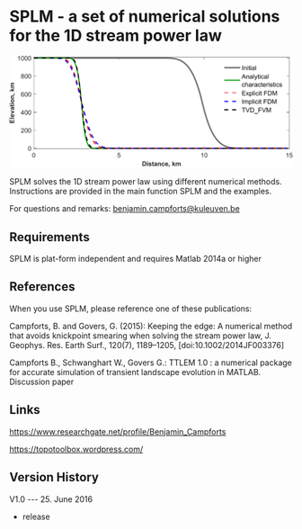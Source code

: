 # SPLM - a set of numerical solutions for the 1D stream power law 

<img src= "https://github.com/BCampforts/SPLM/blob/master/Fig_4%20RiverIncision_bis.png" align=" center" >

SPLM solves the 1D stream power law using different numerical
methods. Instructions are provided in the main function SPLM and the examples. 

 
For questions and remarks:
benjamin.campforts@kuleuven.be

## Requirements

SPLM is plat-form independent and requires Matlab 2014a or higher 

## References

When you use SPLM, please reference one of these publications:

Campforts, B. and Govers, G. (2015): Keeping the edge: A numerical method that avoids knickpoint smearing when solving the stream power law, J. Geophys. Res. Earth Surf., 120(7), 1189–1205, [doi:10.1002/2014JF003376] 

Campforts B., Schwanghart W., Govers G.: TTLEM 1.0 : a numerical package for accurate simulation of transient landscape evolution in MATLAB. Discussion paper

## Links
https://www.researchgate.net/profile/Benjamin_Campforts

https://topotoolbox.wordpress.com/

## Version History

V1.0 --- 25. June 2016 
- release
